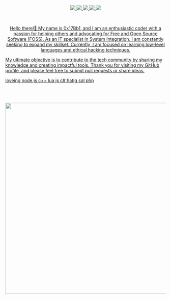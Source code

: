 <p align="center">
  <a href="#"><img src="https://img.shields.io/badge/-Lua-darkblue?style=flat-square&logo=lua">
  <a href="#"><img src="https://img.shields.io/badge/-JavaScript-black?style=flat-square&logo=javascript">
  <a href="#"><img src="https://img.shields.io/badge/-HTML5-E34F26?style=flat-square&logo=html5&logoColor=white">
  <a href="#"><img src="https://img.shields.io/badge/-CSS3-1572B6?style=flat-square&logo=css3">
  <a href="#"><img src="https://img.shields.io/badge/-Csharp-darkgreen?style=flat-square&logo=csharp">
<p>
<br>

<p align="center">
Hello there!👋 My name is 0x17Bb1, and I am an enthusiastic coder with a passion for helping others and advocating for Free and Open Source Software (FOSS). As an IT specialist in System Integration, I am constantly seeking to expand my skillset. Currently, I am focused on learning low-level languages and ethical hacking techniques.

My ultimate objective is to contribute to the tech community by sharing my knowledge and creating impactful tools. Thank you for visiting my GitHub profile, and please feel free to submit pull requests or share ideas.

loveing  node.js c++ lua js c#
hatig sql php 
</p>

<br>
<br>

<p align="center">
  <img width="600" src="https://stats.hyochan.dev/api/github-stats-advanced?login=0x17Bb1" />
</p>

<br>
